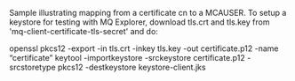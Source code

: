 Sample illustrating mapping from a certificate cn to a MCAUSER. To setup a keystore for testing with MQ Explorer, download tls.crt and tls.key from 'mq-client-certificate-tls-secret' and do:

openssl pkcs12 -export -in tls.crt -inkey tls.key -out certificate.p12 -name “certificate”
keytool -importkeystore -srckeystore certificate.p12 -srcstoretype pkcs12 -destkeystore keystore-client.jks